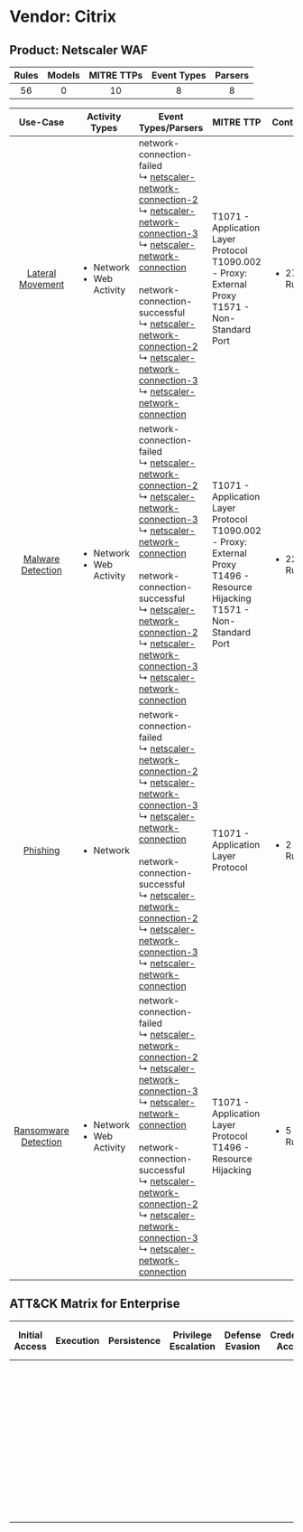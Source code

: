 Vendor: Citrix
==============
Product: Netscaler WAF
----------------------
| Rules | Models | MITRE TTPs | Event Types | Parsers |
|:-----:|:------:|:----------:|:-----------:|:-------:|
|  56   |   0    |     10     |      8      |    8    |

|                              Use-Case                               | Activity Types                                 | Event Types/Parsers                                                                                                                                                                                                                                                                                                                                                                                                                                                                                                                                                                                                                                                            | MITRE TTP                                                                                                                              | Content                    |
|:-------------------------------------------------------------------:| ---------------------------------------------- | ------------------------------------------------------------------------------------------------------------------------------------------------------------------------------------------------------------------------------------------------------------------------------------------------------------------------------------------------------------------------------------------------------------------------------------------------------------------------------------------------------------------------------------------------------------------------------------------------------------------------------------------------------------------------------ | -------------------------------------------------------------------------------------------------------------------------------------- | -------------------------- |
|     [Lateral Movement](../UseCases/usecase_lateral_movement.md)     | <ul><li>Network</li><li>Web Activity</li></ul> |  network-connection-failed<br> ↳ [netscaler-network-connection-2](../Parsers/parserContent_netscaler-network-connection-2.md)<br> ↳ [netscaler-network-connection-3](../Parsers/parserContent_netscaler-network-connection-3.md)<br> ↳ [netscaler-network-connection](../Parsers/parserContent_netscaler-network-connection.md)<br><br> network-connection-successful<br> ↳ [netscaler-network-connection-2](../Parsers/parserContent_netscaler-network-connection-2.md)<br> ↳ [netscaler-network-connection-3](../Parsers/parserContent_netscaler-network-connection-3.md)<br> ↳ [netscaler-network-connection](../Parsers/parserContent_netscaler-network-connection.md)<br> | T1071 - Application Layer Protocol<br>T1090.002 - Proxy: External Proxy<br>T1571 - Non-Standard Port<br>                               | <ul><li>27 Rules</li></ul> |
|    [Malware Detection](../UseCases/usecase_malware_detection.md)    | <ul><li>Network</li><li>Web Activity</li></ul> |  network-connection-failed<br> ↳ [netscaler-network-connection-2](../Parsers/parserContent_netscaler-network-connection-2.md)<br> ↳ [netscaler-network-connection-3](../Parsers/parserContent_netscaler-network-connection-3.md)<br> ↳ [netscaler-network-connection](../Parsers/parserContent_netscaler-network-connection.md)<br><br> network-connection-successful<br> ↳ [netscaler-network-connection-2](../Parsers/parserContent_netscaler-network-connection-2.md)<br> ↳ [netscaler-network-connection-3](../Parsers/parserContent_netscaler-network-connection-3.md)<br> ↳ [netscaler-network-connection](../Parsers/parserContent_netscaler-network-connection.md)<br> | T1071 - Application Layer Protocol<br>T1090.002 - Proxy: External Proxy<br>T1496 - Resource Hijacking<br>T1571 - Non-Standard Port<br> | <ul><li>22 Rules</li></ul> |
|             [Phishing](../UseCases/usecase_phishing.md)             | <ul><li>Network</li></ul>                      |  network-connection-failed<br> ↳ [netscaler-network-connection-2](../Parsers/parserContent_netscaler-network-connection-2.md)<br> ↳ [netscaler-network-connection-3](../Parsers/parserContent_netscaler-network-connection-3.md)<br> ↳ [netscaler-network-connection](../Parsers/parserContent_netscaler-network-connection.md)<br><br> network-connection-successful<br> ↳ [netscaler-network-connection-2](../Parsers/parserContent_netscaler-network-connection-2.md)<br> ↳ [netscaler-network-connection-3](../Parsers/parserContent_netscaler-network-connection-3.md)<br> ↳ [netscaler-network-connection](../Parsers/parserContent_netscaler-network-connection.md)<br> | T1071 - Application Layer Protocol<br>                                                                                                 | <ul><li>2 Rules</li></ul>  |
| [Ransomware Detection](../UseCases/usecase_ransomware_detection.md) | <ul><li>Network</li><li>Web Activity</li></ul> |  network-connection-failed<br> ↳ [netscaler-network-connection-2](../Parsers/parserContent_netscaler-network-connection-2.md)<br> ↳ [netscaler-network-connection-3](../Parsers/parserContent_netscaler-network-connection-3.md)<br> ↳ [netscaler-network-connection](../Parsers/parserContent_netscaler-network-connection.md)<br><br> network-connection-successful<br> ↳ [netscaler-network-connection-2](../Parsers/parserContent_netscaler-network-connection-2.md)<br> ↳ [netscaler-network-connection-3](../Parsers/parserContent_netscaler-network-connection-3.md)<br> ↳ [netscaler-network-connection](../Parsers/parserContent_netscaler-network-connection.md)<br> | T1071 - Application Layer Protocol<br>T1496 - Resource Hijacking<br>                                                                   | <ul><li>5 Rules</li></ul>  |

ATT&CK Matrix for Enterprise
----------------------------
| Initial Access | Execution | Persistence | Privilege Escalation | Defense Evasion | Credential Access | Discovery | Lateral Movement | Collection | Command and Control                                                                                                                                                                                                                                                                           | Exfiltration | Impact                                                                  |
| -------------- | --------- | ----------- | -------------------- | --------------- | ----------------- | --------- | ---------------- | ---------- | --------------------------------------------------------------------------------------------------------------------------------------------------------------------------------------------------------------------------------------------------------------------------------------------- | ------------ | ----------------------------------------------------------------------- |
|                |           |             |                      |                 |                   |           |                  |            | [Non-Standard Port](https://attack.mitre.org/techniques/T1571)<br><br>[Proxy: External Proxy](https://attack.mitre.org/techniques/T1090/002)<br><br>[Application Layer Protocol](https://attack.mitre.org/techniques/T1071)<br><br>[Proxy](https://attack.mitre.org/techniques/T1090)<br><br> |              | [Resource Hijacking](https://attack.mitre.org/techniques/T1496)<br><br> |